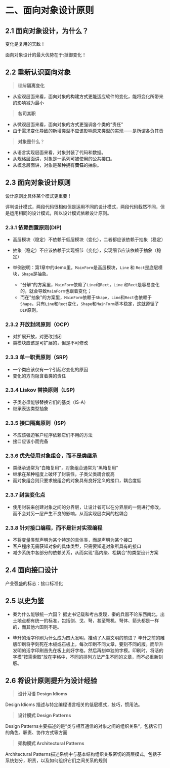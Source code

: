 # 二、面向对象设计原则

## 2.1 面向对象设计，为什么？

变化是复用的天敌！

面向对象设计的最大优势在于:抵御变化！

## 2.2 重新认识面向对象

> 理解**隔离变化**

- 从宏观层面来看，面向对象的构建方式更能适应软件的变化，能将变化所带来的影响减为最小

> **各司其职**

- 从微观层面来看，面向对象的方式更强调各个类的“责任”
- 由于需求变化导致的新增类型不应该影响原来类型的实现——是所谓各负其责

> **对象是什么**？

- 从语言实现层面来看，对象封装了代码和数据。
- 从规格层面讲，对象是一系列可被使用的公共接口。
- 从概念层面讲，对象是某种拥有**责任**的抽象。

## 2.3 面向对象设计原则

设计原则比具体某个模式更重要！

评判设计模式，两段代码很相似但是运用不同的设计模式，两段代码截然不同，但是运用相同的设计模式，所以设计模式依赖设计原则。

### 2.3.1 依赖倒置原则(DIP)

- 高层模块（稳定）不依赖于低层模块（变化），二者都应该依赖于抽象（稳定）
- 抽象（稳定）不应该依赖于实现细节（变化），实现细节应该依赖于抽象（稳定）

- 举例说明：第1章中的demo里，`MainForm`是高层模块，`Line` 和 `Rect`是底层模块，`Shape`是抽象。
  - ”分解“的方案里，`MainForm`依赖了`Line`和`Rect`，`Line` 和`Rect`是容易变化的，就会导致`MainForm`也跟着变化；
  - 而在"抽象"的方案里，`MainForm`依赖于`Shape`，`Line`和`Rect`也依赖于`Shape`，只有`Line`和`Rect`变化，`Shape`和`MainForm`基本稳定，这就遵循了`DIP`原则。

### 2.3.2 开放封闭原则（OCP）

- 对扩展开放，对更改封闭
- 类模块应该是可扩展的，但是不可修改

### 2.3.3 单一职责原则（SRP)

- 一个类应该仅有一个引起它变化的原因
- 变化的方向隐含着类的责任

### 2.3.4 Liskov 替换原则（LSP)

- 子类必须能够替换它们的基类（IS-A）
- 继承表达类型抽象

### 2.3.5 接口隔离原则（ISP)

- 不应该强迫客户程序依赖它们不用的方法
- 接口应该小而完备

### 2.3.6 优先使用对象组合，而不是类继承

- 类继承通常为“白箱复用”，对象组合通常为“黑箱复用”
- 继承在某种程度上破坏了封装性，子类父类耦合度高
- 而对象组合则只要求被组合的对象具有良好定义的接口，耦合度低

### 2.3.7 封装变化点

- 使用封装来创建对象之间的分界层，让设计者可以在分界层的一侧进行修改，而不会对另一层产生不良的影响，从而实现层次间的松耦合

### 2.3.8 针对接口编程，而不是针对实现编程

- 不将变量类型声明为某个特定的具体类，而是声明为某个接口
- 客户程序无需获知对象的具体类型，只需要知道对象所具有的接口
- 减少系统中各部分的依赖关系，从而实现“高内聚、松耦合”的类型设计方案

## 2.4 面向接口设计

产业强盛的标志：接口标准化

## 2.5 以史为鉴

- 秦为什么能够统一六国？
据史书记载和考古发现，秦的兵器不论东西南北，出土地点都有统一的标准，包括剑、戈、弩，甚至弩机、弩体、箭头都是一样的，而其他六国则不是。

- 毕升的活字印刷为什么成为四大发明，推动了人类文明的前进？
毕升之前的雕版印刷将字刻死在木板或石板上，每次印刷不同文章，要刻不同的版。而毕升发明的活字印刷首先在板上刻好字格，然后再刻单独的字模。印刷时，将活的字模“按需索取”放在字格中，不同的排列方法产生不同的文章，而不必重新刻版。

## 2.6 将设计原则提升为设计经验

> **设计习语 Design Idioms**

Design Idioms 描述与特定编程语言相关的低层模式，技巧，惯用法。

> **设计模式 Design Patterns**

Design Patterns主要描述的是“类与相互通信的对象之间的组织关系“，包括它们的角色、职责、协作方式等方面

> **架构模式 Architectural Patterns**

Architectural Patterns描述系统中与基本结构组织关系密切的高层模式，包括子系统划分，职责，以及如何组织它们之间关系的规则
